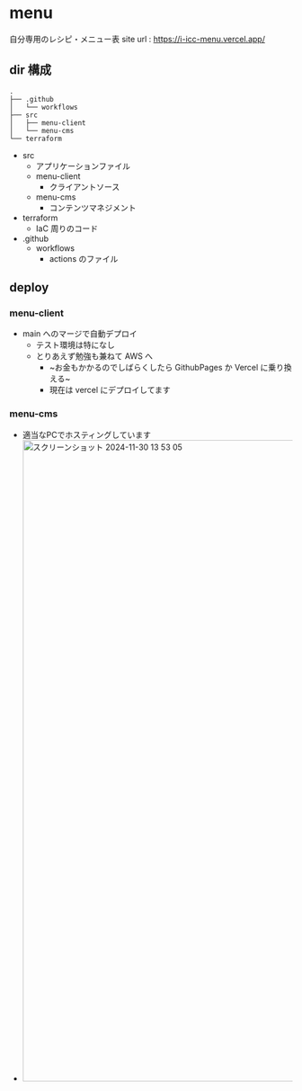 # menu
自分専用のレシピ・メニュー表
site url : https://i-icc-menu.vercel.app/

## dir 構成
```
.
├── .github
│   └── workflows
├── src
│   ├── menu-client
│   └── menu-cms
└── terraform
```
* src
  * アプリケーションファイル
  * menu-client
    * クライアントソース
  * menu-cms
    * コンテンツマネジメント
* terraform
  * IaC 周りのコード
* .github
  * workflows
    * actions のファイル

## deploy
### menu-client
* main へのマージで自動デプロイ
  * テスト環境は特になし
  * とりあえず勉強も兼ねて AWS へ
    * ~お金もかかるのでしばらくしたら GithubPages か Vercel に乗り換える~
    * 現在は vercel にデプロイしてます


### menu-cms
* 適当なPCでホスティングしています
* <img width="1141" alt="スクリーンショット 2024-11-30 13 53 05" src="https://github.com/user-attachments/assets/f0115027-087e-47ba-9ef5-41a6a140d658">
